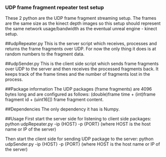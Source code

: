 ### UDP frame fragment repeater test setup

These 2 python are the UDP frame fragment streaming setup. The frames are the same size as the kinect depth images so this setup should represent the same network usage/bandwidth as the eventual unreal engine - kinect setup.

##udpRepeater.py
This is the server script which receives, processes and returns the frame fragments over UDP. For now the only thing it does is at random numbers to the fragment data.

##udpSender.py
This is the client side script which sends frame fragments over UDP to the server and then receives the processed fragments back. It keeps track of the frame times and the number of fragments lost in the process.

##Package information
The UDP packages (frame fragments) are 4096 bytes long and are configured as follows: (double)frame time + (int)frame fragment id + (uint16[]) frame fragment content.

##Dependencies
The only dependency it has is Numpy.

##Usage 
First start the server side for listening to client side packages:
python udpRepeater.py -ip {HOST} -p {PORT} (where HOST is the host name or IP of the server)

Then start the client side for sending UDP package to the server:
python udpSender.py -ip {HOST} -p {PORT} (where HOST is the host name or IP of the server)

